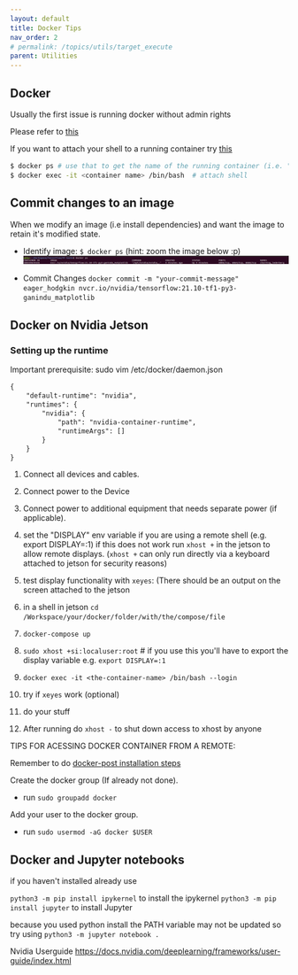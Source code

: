 ```yaml
---
layout: default
title: Docker Tips
nav_order: 2 
# permalink: /topics/utils/target_execute
parent: Utilities
---
```


##  Docker 

Usually the first issue is running docker without admin rights 

Please refer to [this](https://github.com/pyenv/pyenv) 


If you want to attach your shell to a running container try [this](https://phase2.github.io/devtools/common-tasks/ssh-into-a-container/)

```bash
$ docker ps # use that to get the name of the running container (i.e. "cranky_dirac")
$ docker exec -it <container name> /bin/bash  # attach shell
```


## Commit changes to an image 

When we modify an image (i.e install dependencies) and want the image to retain it's modified state.

* Identify image: `$ docker ps` (hint: zoom the image below :p)
![docker_ps_output](docker_tips/docker-ps.png)

* Commit Changes `docker commit -m "your-commit-message" eager_hodgkin nvcr.io/nvidia/tensorflow:21.10-tf1-py3-ganindu_matplotlib` 


## Docker on Nvidia Jetson 

### Setting up the runtime 

Important prerequisite: 
sudo vim /etc/docker/daemon.json 
```
{
    "default-runtime": "nvidia",
    "runtimes": {
        "nvidia": {
            "path": "nvidia-container-runtime",
            "runtimeArgs": []
        }
    }
}
```
1.  Connect all devices and cables. 
2.  Connect power to the Device 
3.  Connect power to additional equipment that needs separate power (if applicable).
4.  set the "DISPLAY" env variable if you  are using a remote shell (e.g. export DISPLAY=:1)
     if this does not work run `xhost +` in the jetson to allow remote displays. (`xhost +` can only run directly via a keyboard attached to jetson for security reasons)

5.  test display functionality with `xeyes`: (There should be an output on the screen attached to the jetson
6.  in a shell in jetson `cd /Workspace/your/docker/folder/with/the/compose/file`
7.  `docker-compose up`
8.  `sudo xhost +si:localuser:root` # if you use this you'll have to export the display variable e.g. `export DISPLAY=:1`
9.  `docker exec -it <the-container-name> /bin/bash --login`
10. try if `xeyes` work (optional)
11. do your stuff
12. After running do `xhost -` to shut down access to xhost by anyone 


TIPS FOR ACESSING DOCKER CONTAINER FROM A REMOTE:

Remember to do [docker-post installation steps](https://docs.docker.com/engine/install/linux-postinstall/)

Create the docker group (If already not done).
* run `sudo groupadd docker`

Add your user to the docker group.

* run `sudo usermod -aG docker $USER`


## Docker and Jupyter notebooks

if you haven't installed already use 

`python3 -m pip install ipykernel` to install the ipykernel 
`python3 -m pip install jupyter` to install Jupyter 

because you used python install the PATH variable may not be updated so try using 
`python3 -m jupyter notebook .`


Nvidia Userguide 
https://docs.nvidia.com/deeplearning/frameworks/user-guide/index.html